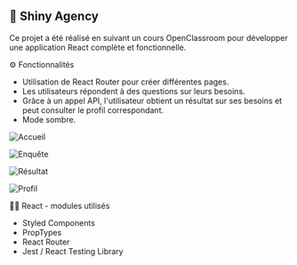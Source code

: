 ## 🤝 Shiny Agency

Ce projet a été réalisé en suivant un cours OpenClassroom pour développer une application React complète et fonctionnelle.

⚙️ Fonctionnalités

- Utilisation de React Router pour créer différentes pages.
- Les utilisateurs répondent à des questions sur leurs besoins.
- Grâce à un appel API, l'utilisateur obtient un résultat sur ses besoins et peut consulter le profil correspondant.
- Mode sombre.

![Accueil](https://github.com/MendosDV/shiny-agency/assets/130302103/29e0d0bb-c52d-4adb-b931-3f4df58d0018)

![Enquête](https://github.com/MendosDV/shiny-agency/assets/130302103/d0291e22-d533-4470-bdc3-1e7e50921a23)

![Résultat](https://github.com/MendosDV/shiny-agency/assets/130302103/fd67270c-39e7-4d1b-aa58-574e06ef0adb)

![Profil](https://github.com/MendosDV/shiny-agency/assets/130302103/94f0bb37-3971-40f7-8dee-396f4aa8e58d)

👨‍💻 React - modules utilisés

- Styled Components
- PropTypes
- React Router
- Jest / React Testing Library
